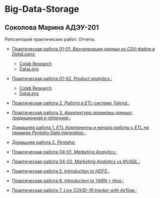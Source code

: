 # Big-Data-Storage
## Соколова Марина АДЭУ-201
Репозиторий практических работ. Отчеты.
- [Практическая работа 01-01. *Визуализация данных из CSV-файла в DataLeans*;](Big-Data.Pr%2001-1.pdf)
  - [Colab Research](https://colab.research.google.com/drive/1rqw00jyLdO0UoH3HsMzJA1nxDC5NixPA#scrollTo=90OyPsc0SYC8&uniqifier=7)
  - [DataLens](https://datalens.yandex/ccjd10vq5iwc2)

- [Практическая работа 01-02. *Product analytics.*;](Big-Data.Pr%2001-2.pdf)
  - [Colab Research](https://colab.research.google.com/drive/1MIbJjGI_K29nnMXWO1ZyjC7o9zsVZ7i6)
  - [DataLens](https://datalens.yandex/eo3rm8cjj7d84)

- [Практическая работа 2. *Работа в ETL-системе Talend.*;](Big-Data.Pr%202.pdf)

- [Практическая работа 3. *Архитектура хранилищ данных: традиционная и облачная.*;](Big-Data.Pr%302.pdf)

- [Домашняя работа 1. *ETL Компоненты и начало работы с ETL на примере Pentaho Data Integration.*;]()

- [Домашняя работа 2. *Pentaho*;]()

- [Практическая работа 04-01. *Marketing Analytics.*;](Big-Data.Pr%2004-1.ipynb)
  
- [Практическая работа 04-02. *Marketing Analytics vs MySQL.*;](Big-Data.Pr%2004-2.ipynb)

- [Практическая работа 5. *Introduction to HDFS.*;]()

- [Практическая работа 6. *Introduction to YARN + Hive.*;]()

- [Практическая работа 7. *Live COVID-19 tracker with Airflow.*;]()
